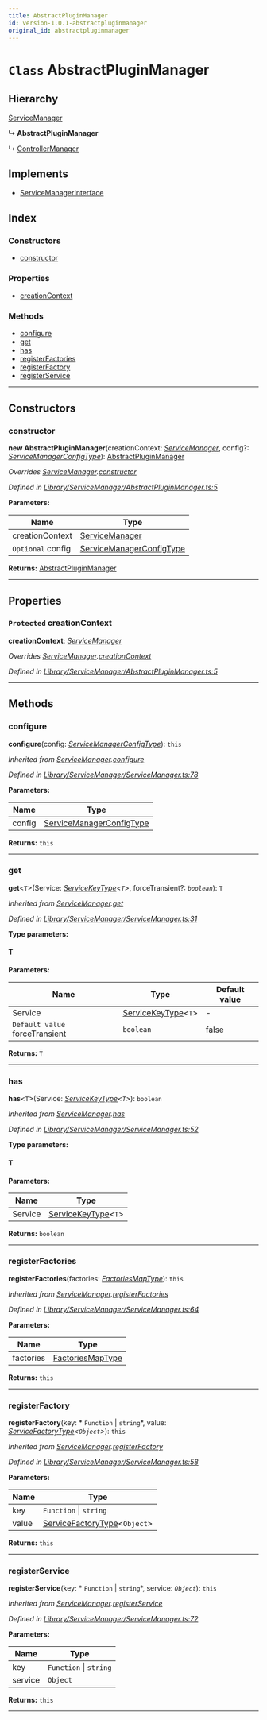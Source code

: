 ```yaml
---
title: AbstractPluginManager
id: version-1.0.1-abstractpluginmanager
original_id: abstractpluginmanager
---
```


# `Class` AbstractPluginManager

## Hierarchy

 [ServiceManager](servicemanager)

**↳ AbstractPluginManager**

↳  [ControllerManager](controllermanager)

## Implements

* [ServiceManagerInterface](../interfaces/servicemanagerinterface)

## Index

### Constructors

* [constructor](abstractpluginmanager#constructor)

### Properties

* [creationContext](abstractpluginmanager#creationcontext)

### Methods

* [configure](abstractpluginmanager#configure)
* [get](abstractpluginmanager#get)
* [has](abstractpluginmanager#has)
* [registerFactories](abstractpluginmanager#registerfactories)
* [registerFactory](abstractpluginmanager#registerfactory)
* [registerService](abstractpluginmanager#registerservice)

---

## Constructors

<a id="constructor"></a>

###  constructor

**new AbstractPluginManager**(creationContext: *[ServiceManager](servicemanager)*, config?: *[ServiceManagerConfigType](../modules/servicemanagerconfiginterface#servicemanagerconfigtype)*): [AbstractPluginManager](abstractpluginmanager)

*Overrides [ServiceManager](servicemanager).[constructor](servicemanager#constructor)*

*Defined in [Library/ServiceManager/AbstractPluginManager.ts:5](https://github.com/SpoonX/stix/blob/573086e/src/Library/ServiceManager/AbstractPluginManager.ts#L5)*

**Parameters:**

| Name | Type |
| ------ | ------ |
| creationContext | [ServiceManager](servicemanager) |
| `Optional` config | [ServiceManagerConfigType](../modules/servicemanagerconfiginterface#servicemanagerconfigtype) |

**Returns:** [AbstractPluginManager](abstractpluginmanager)

___

## Properties

<a id="creationcontext"></a>

### `Protected` creationContext

**creationContext**: *[ServiceManager](servicemanager)*

*Overrides [ServiceManager](servicemanager).[creationContext](servicemanager#creationcontext)*

*Defined in [Library/ServiceManager/AbstractPluginManager.ts:5](https://github.com/SpoonX/stix/blob/573086e/src/Library/ServiceManager/AbstractPluginManager.ts#L5)*

___

## Methods

<a id="configure"></a>

###  configure

**configure**(config: *[ServiceManagerConfigType](../modules/servicemanagerconfiginterface#servicemanagerconfigtype)*): `this`

*Inherited from [ServiceManager](servicemanager).[configure](servicemanager#configure)*

*Defined in [Library/ServiceManager/ServiceManager.ts:78](https://github.com/SpoonX/stix/blob/573086e/src/Library/ServiceManager/ServiceManager.ts#L78)*

**Parameters:**

| Name | Type |
| ------ | ------ |
| config | [ServiceManagerConfigType](../modules/servicemanagerconfiginterface#servicemanagerconfigtype) |

**Returns:** `this`

___
<a id="get"></a>

###  get

**get**<`T`>(Service: *[ServiceKeyType](../modules/servicemanagerconfiginterface#servicekeytype)<`T`>*, forceTransient?: *`boolean`*): `T`

*Inherited from [ServiceManager](servicemanager).[get](servicemanager#get)*

*Defined in [Library/ServiceManager/ServiceManager.ts:31](https://github.com/SpoonX/stix/blob/573086e/src/Library/ServiceManager/ServiceManager.ts#L31)*

**Type parameters:**

#### T 
**Parameters:**

| Name | Type | Default value |
| ------ | ------ | ------ |
| Service | [ServiceKeyType](../modules/servicemanagerconfiginterface#servicekeytype)<`T`> | - |
| `Default value` forceTransient | `boolean` | false |

**Returns:** `T`

___
<a id="has"></a>

###  has

**has**<`T`>(Service: *[ServiceKeyType](../modules/servicemanagerconfiginterface#servicekeytype)<`T`>*): `boolean`

*Inherited from [ServiceManager](servicemanager).[has](servicemanager#has)*

*Defined in [Library/ServiceManager/ServiceManager.ts:52](https://github.com/SpoonX/stix/blob/573086e/src/Library/ServiceManager/ServiceManager.ts#L52)*

**Type parameters:**

#### T 
**Parameters:**

| Name | Type |
| ------ | ------ |
| Service | [ServiceKeyType](../modules/servicemanagerconfiginterface#servicekeytype)<`T`> |

**Returns:** `boolean`

___
<a id="registerfactories"></a>

###  registerFactories

**registerFactories**(factories: *[FactoriesMapType](../modules/servicemanagerconfiginterface#factoriesmaptype)*): `this`

*Inherited from [ServiceManager](servicemanager).[registerFactories](servicemanager#registerfactories)*

*Defined in [Library/ServiceManager/ServiceManager.ts:64](https://github.com/SpoonX/stix/blob/573086e/src/Library/ServiceManager/ServiceManager.ts#L64)*

**Parameters:**

| Name | Type |
| ------ | ------ |
| factories | [FactoriesMapType](../modules/servicemanagerconfiginterface#factoriesmaptype) |

**Returns:** `this`

___
<a id="registerfactory"></a>

###  registerFactory

**registerFactory**(key: * `Function` &#124; `string`*, value: *[ServiceFactoryType](../interfaces/servicefactorytype)<`Object`>*): `this`

*Inherited from [ServiceManager](servicemanager).[registerFactory](servicemanager#registerfactory)*

*Defined in [Library/ServiceManager/ServiceManager.ts:58](https://github.com/SpoonX/stix/blob/573086e/src/Library/ServiceManager/ServiceManager.ts#L58)*

**Parameters:**

| Name | Type |
| ------ | ------ |
| key |  `Function` &#124; `string`|
| value | [ServiceFactoryType](../interfaces/servicefactorytype)<`Object`> |

**Returns:** `this`

___
<a id="registerservice"></a>

###  registerService

**registerService**(key: * `Function` &#124; `string`*, service: *`Object`*): `this`

*Inherited from [ServiceManager](servicemanager).[registerService](servicemanager#registerservice)*

*Defined in [Library/ServiceManager/ServiceManager.ts:72](https://github.com/SpoonX/stix/blob/573086e/src/Library/ServiceManager/ServiceManager.ts#L72)*

**Parameters:**

| Name | Type |
| ------ | ------ |
| key |  `Function` &#124; `string`|
| service | `Object` |

**Returns:** `this`

___


